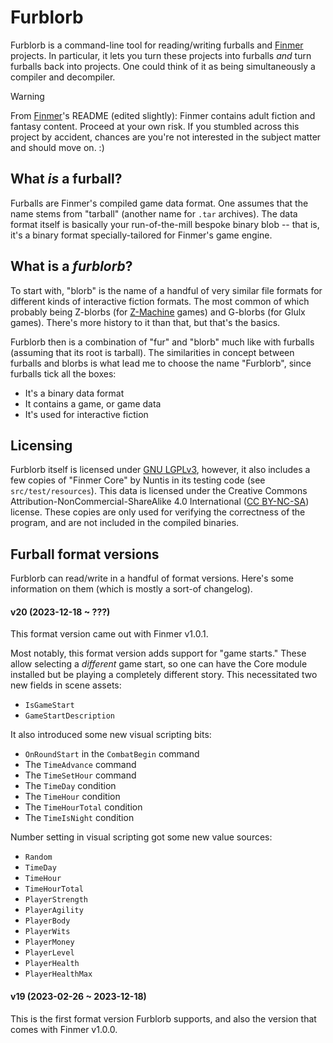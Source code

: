 # Furblorb

Furblorb is a command-line tool for reading/writing furballs and [Finmer](https://get.finmer.dev) projects.
In particular, it lets you turn these projects into furballs *and* turn furballs back into projects.
One could think of it as being simultaneously a compiler and decompiler.

> [!WARNING]
> From [Finmer](https://github.com/pileofwolves/finmer)'s README (edited slightly): Finmer contains adult fiction and fantasy content. Proceed at your own risk. If you stumbled across this project by accident, chances are you're not interested in the subject matter and should move on. :)

## What *is* a furball?

Furballs are Finmer's compiled game data format.
One assumes that the name stems from "tarball" (another name for `.tar` archives).
The data format itself is basically your run-of-the-mill bespoke binary blob -- that is, it's a binary format specially-tailored for Finmer's game engine.

## What is a *furblorb*?

To start with, "blorb" is the name of a handful of very similar file formats for different kinds of interactive fiction formats.
The most common of which probably being Z-blorbs (for [Z-Machine](https://en.wikipedia.org/wiki/Z-machine) games) and G-blorbs (for Glulx games).
There's more history to it than that, but that's the basics.

Furblorb then is a combination of "fur" and "blorb" much like with furballs (assuming that its root is tarball).
The similarities in concept between furballs and blorbs is what lead me to choose the name "Furblorb", since furballs tick all the boxes:
* It's a binary data format
* It contains a game, or game data
* It's used for interactive fiction

## Licensing

Furblorb itself is licensed under [GNU LGPLv3](LICENSE.md), however, it also includes a few copies of "Finmer Core" by Nuntis in its testing code (see `src/test/resources`).
This data is licensed under the Creative Commons Attribution-NonCommercial-ShareAlike 4.0 International ([CC BY-NC-SA](https://creativecommons.org/licenses/by-nc-sa/4.0/)) license.
These copies are only used for verifying the correctness of the program, and are not included in the compiled binaries.

## Furball format versions

Furblorb can read/write in a handful of format versions.
Here's some information on them (which is mostly a sort-of changelog).

#### v20 (2023-12-18 ~ ???)

This format version came out with Finmer v1.0.1.

Most notably, this format version adds support for "game starts."
These allow selecting a *different* game start, so one can have the Core module installed but be playing a completely different story.
This necessitated two new fields in scene assets:
* `IsGameStart`
* `GameStartDescription`

It also introduced some new visual scripting bits:
* `OnRoundStart` in the `CombatBegin` command
* The `TimeAdvance` command
* The `TimeSetHour` command
* The `TimeDay` condition
* The `TimeHour` condition
* The `TimeHourTotal` condition
* The `TimeIsNight` condition

Number setting in visual scripting got some new value sources:
* `Random`
* `TimeDay`
* `TimeHour`
* `TimeHourTotal`
* `PlayerStrength`
* `PlayerAgility`
* `PlayerBody`
* `PlayerWits`
* `PlayerMoney`
* `PlayerLevel`
* `PlayerHealth`
* `PlayerHealthMax`

#### v19 (2023-02-26 ~ 2023-12-18)

This is the first format version Furblorb supports, and also the version that comes with Finmer v1.0.0.